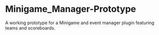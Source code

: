 # Minigame_Manager-Prototype
A working prototype for a Minigame and event manager plugin featuring teams and scoreboards.
